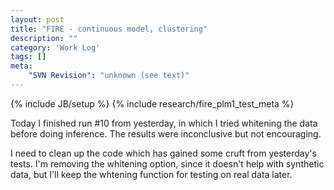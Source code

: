 ```yaml
---
layout: post
title: "FIRE - continuous model, clustering"
description: ""
category: 'Work Log'
tags: []
meta: 
    "SVN Revision": "unknown (see text)"
---
```

{% include JB/setup %}
{% include research/fire_plm1_test_meta %}

Today I finished run #10 from yesterday, in which I tried whitening the data before doing inference.  The results were inconclusive but not encouraging.

I need to clean up the code which has gained some cruft from yesterday's tests.  I'm removing the whitening option, since it doesn't help with synthetic data, but I'll keep the whtening function for testing on real data later.
